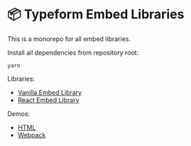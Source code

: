 # 📦 Typeform Embed Libraries

This is a monorepo for all embed libraries.

Install all dependencies from repository root:

```shell
yarn
```

Libraries:

- [Vanilla Embed Library](./packages/embed)
- [React Embed Library](./packages/embed-react)

Demos:

- [HTML](./packages/demo-html)
- [Webpack](./packages/demo-webpack)
